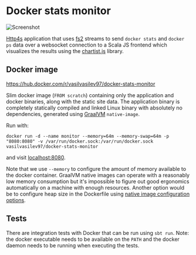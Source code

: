 # Docker stats monitor

![Screenshot](./screenshot.png)

[Http4s](https://http4s.org) application that uses [fs2](https://fs2.io) streams to send `docker stats` and `docker ps` data over a websocket connection to a Scala JS frontend which visualizes the results using the [chartist.js](https://gionkunz.github.io/chartist-js/) library.

## Docker image
https://hub.docker.com/r/vasilvasilev97/docker-stats-monitor

Slim docker image (`FROM scratch`) containing only the application and docker binaries, along with the static site data. The application binary is completely statically compiled and linked Linux binary with absolutely no dependencies, generated using [GraalVM](https://www.graalvm.org) `native-image`.

Run with:

```
docker run -d --name monitor --memory=64m --memory-swap=64m -p "8080:8080" -v /var/run/docker.sock:/var/run/docker.sock vasilvasilev97/docker-stats-monitor
```

and visit [localhost:8080](http://localhost:8080/).

Note that we use `--memory` to configure the amount of memory available to the docker container. GraalVM native images can operate with a reasonably low memory consumption but it's impossible to figure out good ergonomics automatically on a machine with enough resources. Another option would be to configure heap size in the Dockerfile using [native image configuration options](https://github.com/oracle/graal/blob/master/substratevm/OPTIONS.md#garbage-collection-options).

## Tests

There are integration tests with Docker that can be run using `sbt run`. Note: the docker executable needs to be available on the `PATH` and the docker daemon needs to be running when executing the tests.
